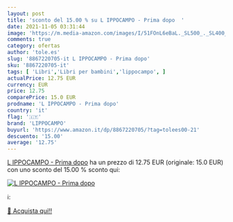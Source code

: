 ```yaml
---
layout: post
title: 'sconto del 15.00 % su L IPPOCAMPO - Prima dopo  '
date: 2021-11-05 03:31:44
image: 'https://m.media-amazon.com/images/I/51FOnL6eBaL._SL500_._SL400_.jpg'
comments: true
category: ofertas
author: 'tole.es'
slug: '8867220705-it L IPPOCAMPO - Prima dopo'
sku: '8867220705-it'
tags: [ 'Libri','Libri per bambini','lippocampo', ]
actualPrice: 12.75 EUR
currency: EUR
price: 12.75
comparePrice: 15.0 EUR
prodname: 'L IPPOCAMPO - Prima dopo'
country: 'it'
flag: '🇮🇹'
brand: 'LIPPOCAMPO'
buyurl: 'https://www.amazon.it/dp/8867220705/?tag=tolees00-21'
descuento: '15.00'
average: '12.75'
---
```


[L IPPOCAMPO - Prima dopo](https://www.amazon.it/dp/8867220705/?tag=tolees00-21) ha un prezzo di 12.75 EUR (originale: 15.0 EUR) con uno sconto del 15.00 % sconto qui:

[![L IPPOCAMPO - Prima dopo](https://m.media-amazon.com/images/I/51FOnL6eBaL._SL500_._SL400_.jpg)](https://www.amazon.it/dp/8867220705/?tag=tolees00-21)

ℹ️:


[🛒 Acquista qui!!](https://www.amazon.it/dp/8867220705/?tag=tolees00-21)
